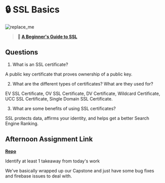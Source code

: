# 🔒 SSL Basics

![replace_me](https://codeworks.blob.core.windows.net/public/assets/img/illustrations/placeholder.svg)

> **📖 [A Beginner's Guide to SSL](https://codeworksacademy.com/fs-student-guide/resources/wk8-9/07-SSL)**

## Questions

1. What is an SSL certificate?

A public key certificate that proves ownership of a public key.

2. What are the different types of certificates? What are they used for?

EV SSL Certificate, OV SSL Certificate, DV Certificate, Wildcard Certificate, UCC SSL Certificate, Single Domain SSL Certificate.

3. What are some benefits of using SSL certificates?

SSL protects data, affirms your identity, and helps get a better Search Engine Ranking.

## Afternoon Assignment Link

**[Repo](https://github.com/Jarrod-Payton/Good-Ol-Days)**

Identify at least 1 takeaway from today's work

We've basically wrapped up our Capstone and just have some bug fixes and firebase issues to deal with.
